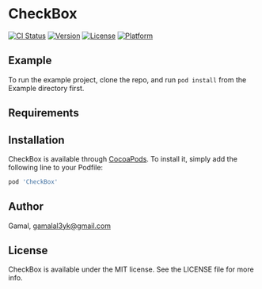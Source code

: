 # CheckBox

[![CI Status](http://img.shields.io/travis/gemgemo/CheckBox.svg?style=flat)](https://travis-ci.org/gemgemo/CheckBox)
[![Version](https://img.shields.io/cocoapods/v/CheckBox.svg?style=flat)](http://cocoapods.org/pods/CheckBox)
[![License](https://img.shields.io/cocoapods/l/CheckBox.svg?style=flat)](http://cocoapods.org/pods/CheckBox)
[![Platform](https://img.shields.io/cocoapods/p/CheckBox.svg?style=flat)](http://cocoapods.org/pods/CheckBox)

## Example

To run the example project, clone the repo, and run `pod install` from the Example directory first.

## Requirements

## Installation

CheckBox is available through [CocoaPods](http://cocoapods.org). To install
it, simply add the following line to your Podfile:

```ruby
pod 'CheckBox'
```

## Author

Gamal, gamalal3yk@gmail.com

## License

CheckBox is available under the MIT license. See the LICENSE file for more info.
